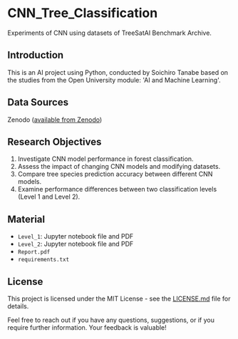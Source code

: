 # CNN_Tree_Classification
Experiments of CNN using datasets of TreeSatAI Benchmark Archive.

## Introduction
This is an AI project using Python, conducted by Soichiro Tanabe based on the studies from the Open University module: 'AI and Machine Learning'.

## Data Sources
Zenodo ([available from Zenodo](https://zenodo.org/records/6780578))

## Research Objectives

1. Investigate CNN model performance in forest classification.
2. Assess the impact of changing CNN models and modifying datasets.
3. Compare tree species prediction accuracy between different CNN models.
4. Examine performance differences between two classification levels (Level 1 and Level 2).

## Material 

- `Level_1`: Jupyter notebook file and PDF
- `Level_2`: Jupyter notebook file and PDF
- `Report.pdf`
- `requirements.txt`

## License

This project is licensed under the MIT License - see the [LICENSE.md](LICENSE.md) file for details.

Feel free to reach out if you have any questions, suggestions, or if you require further information. Your feedback is valuable!

